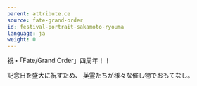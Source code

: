 ```yaml
---
parent: attribute.ce
source: fate-grand-order
id: festival-portrait-sakamoto-ryouma
language: ja
weight: 0
---
```


祝・「Fate/Grand Order」四周年！！

記念日を盛大に祝すため、
英霊たちが様々な催し物でおもてなし。
